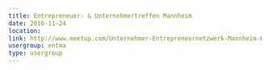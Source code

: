 ```yaml
---
title: Entrepreneuer- & Unternehmertreffen Mannheim
date: 2016-11-24
location: 
link: http://www.meetup.com/Unternehmer-Entrepreneurnetzwerk-Mannheim-Heidelberg/events/lmdhtlyvpbgc/
usergroup: entma
type: usergroup
---
```

